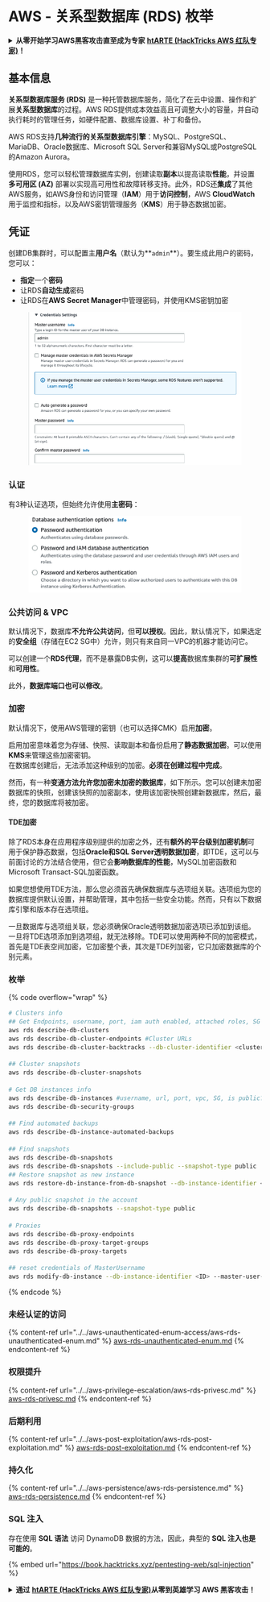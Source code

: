 # AWS - 关系型数据库 (RDS) 枚举

<details>

<summary><strong>从零开始学习AWS黑客攻击直至成为专家</strong> <a href="https://training.hacktricks.xyz/courses/arte"><strong>htARTE (HackTricks AWS 红队专家)</strong></a><strong>！</strong></summary>

支持HackTricks的其他方式：

* 如果您想在 **HackTricks中看到您的公司广告** 或 **下载HackTricks的PDF**，请查看[**订阅计划**](https://github.com/sponsors/carlospolop)！
* 获取[**官方PEASS & HackTricks商品**](https://peass.creator-spring.com)
* 发现[**PEASS家族**](https://opensea.io/collection/the-peass-family)，我们独家的[**NFTs系列**](https://opensea.io/collection/the-peass-family)
* **加入** 💬 [**Discord群组**](https://discord.gg/hRep4RUj7f) 或 [**telegram群组**](https://t.me/peass) 或在 **Twitter** 🐦 上**关注**我 [**@carlospolopm**](https://twitter.com/carlospolopm)**。**
* **通过向** [**HackTricks**](https://github.com/carlospolop/hacktricks) 和 [**HackTricks Cloud**](https://github.com/carlospolop/hacktricks-cloud) github仓库提交PR来分享您的黑客技巧。

</details>

## 基本信息

**关系型数据库服务 (RDS)** 是一种托管数据库服务，简化了在云中设置、操作和扩展**关系型数据库**的过程。AWS RDS提供成本效益高且可调整大小的容量，并自动执行耗时的管理任务，如硬件配置、数据库设置、补丁和备份。

AWS RDS支持**几种流行的关系型数据库引擎**：MySQL、PostgreSQL、MariaDB、Oracle数据库、Microsoft SQL Server和兼容MySQL或PostgreSQL的Amazon Aurora。

使用RDS，您可以轻松管理数据库实例，创建读取**副本**以提高读取**性能**，并设置**多可用区 (AZ)** 部署以实现高可用性和故障转移支持。此外，RDS还**集成**了其他AWS服务，如AWS身份和访问管理（**IAM**）用于**访问控制**，AWS **CloudWatch**用于监控和指标，以及AWS密钥管理服务（**KMS**）用于静态数据加密。

## 凭证

创建DB集群时，可以配置主**用户名**（默认为**`admin`**）。要生成此用户的密码，您可以：

* **指定**一个**密码**
* 让RDS**自动生成**密码
* 让RDS在**AWS Secret Manager**中管理密码，并使用KMS密钥加密

<figure><img src="../../../../.gitbook/assets/image (18) (1).png" alt=""><figcaption></figcaption></figure>

### 认证

有3种认证选项，但始终允许使用**主密码**：

<figure><img src="../../../../.gitbook/assets/image (19) (2).png" alt=""><figcaption></figcaption></figure>

### 公共访问 & VPC

默认情况下，数据库**不允许公共访问**，但**可以授权**。因此，默认情况下，如果选定的**安全组**（存储在EC2 SG中）允许，则只有来自同一VPC的机器才能访问它。

可以创建一个**RDS代理**，而不是暴露DB实例，这可以**提高**数据库集群的**可扩展性**和**可用性**。

此外，**数据库端口也可以修改**。

### 加密

默认情况下，使用AWS管理的密钥（也可以选择CMK）启用**加密**。

启用加密意味着您为存储、快照、读取副本和备份启用了**静态数据加密**。可以使用**KMS**来管理这些加密密钥。\
在数据库创建后，无法添加这种级别的加密。**必须在创建过程中完成**。

然而，有一种**变通方法允许您加密未加密的数据库**，如下所示。您可以创建未加密数据库的快照，创建该快照的加密副本，使用该加密快照创建新数据库，然后，最终，您的数据库将被加密。

#### TDE加密

除了RDS本身在应用程序级别提供的加密之外，还有**额外的平台级别加密机制**可用于保护静态数据，包括**Oracle和SQL Server透明数据加密**，即TDE，这可以与前面讨论的方法结合使用，但它会**影响数据库的性能**，MySQL加密函数和Microsoft Transact-SQL加密函数。

如果您想使用TDE方法，那么您必须首先确保数据库与选项组关联。选项组为您的数据库提供默认设置，并帮助管理，其中包括一些安全功能。然而，只有以下数据库引擎和版本存在选项组。

一旦数据库与选项组关联，您必须确保Oracle透明数据加密选项已添加到该组。一旦将TDE选项添加到选项组，就无法移除。TDE可以使用两种不同的加密模式，首先是TDE表空间加密，它加密整个表，其次是TDE列加密，它只加密数据库的个别元素。

### 枚举

{% code overflow="wrap" %}
```bash
# Clusters info
## Get Endpoints, username, port, iam auth enabled, attached roles, SG
aws rds describe-db-clusters
aws rds describe-db-cluster-endpoints #Cluster URLs
aws rds describe-db-cluster-backtracks --db-cluster-identifier <cluster-name>

## Cluster snapshots
aws rds describe-db-cluster-snapshots

# Get DB instances info
aws rds describe-db-instances #username, url, port, vpc, SG, is public?
aws rds describe-db-security-groups

## Find automated backups
aws rds describe-db-instance-automated-backups

## Find snapshots
aws rds describe-db-snapshots
aws rds describe-db-snapshots --include-public --snapshot-type public
## Restore snapshot as new instance
aws rds restore-db-instance-from-db-snapshot --db-instance-identifier <ID> --db-snapshot-identifier <ID> --availability-zone us-west-2a

# Any public snapshot in the account
aws rds describe-db-snapshots --snapshot-type public

# Proxies
aws rds describe-db-proxy-endpoints
aws rds describe-db-proxy-target-groups
aws rds describe-db-proxy-targets

## reset credentials of MasterUsername
aws rds modify-db-instance --db-instance-identifier <ID> --master-user-password <NewPassword> --apply-immediately
```
{% endcode %}

### 未经认证的访问

{% content-ref url="../../aws-unauthenticated-enum-access/aws-rds-unauthenticated-enum.md" %}
[aws-rds-unauthenticated-enum.md](../../aws-unauthenticated-enum-access/aws-rds-unauthenticated-enum.md)
{% endcontent-ref %}

### 权限提升

{% content-ref url="../../aws-privilege-escalation/aws-rds-privesc.md" %}
[aws-rds-privesc.md](../../aws-privilege-escalation/aws-rds-privesc.md)
{% endcontent-ref %}

### 后期利用

{% content-ref url="../../aws-post-exploitation/aws-rds-post-exploitation.md" %}
[aws-rds-post-exploitation.md](../../aws-post-exploitation/aws-rds-post-exploitation.md)
{% endcontent-ref %}

### 持久化

{% content-ref url="../../aws-persistence/aws-rds-persistence.md" %}
[aws-rds-persistence.md](../../aws-persistence/aws-rds-persistence.md)
{% endcontent-ref %}

### SQL 注入

存在使用 **SQL 语法** 访问 DynamoDB 数据的方法，因此，典型的 **SQL 注入也是可能的**。

{% embed url="https://book.hacktricks.xyz/pentesting-web/sql-injection" %}

<details>

<summary><strong>通过</strong> <a href="https://training.hacktricks.xyz/courses/arte"><strong>htARTE (HackTricks AWS 红队专家)</strong></a><strong>从零到英雄学习 AWS 黑客攻击！</strong></summary>

支持 HackTricks 的其他方式：

* 如果您希望在 HackTricks 中看到您的**公司广告**或**下载 HackTricks 的 PDF**，请查看[**订阅计划**](https://github.com/sponsors/carlospolop)！
* 获取[**官方 PEASS & HackTricks 商品**](https://peass.creator-spring.com)
* 发现[**PEASS 家族**](https://opensea.io/collection/the-peass-family)，我们独家的[**NFTs 集合**](https://opensea.io/collection/the-peass-family)
* **加入** 💬 [**Discord 群组**](https://discord.gg/hRep4RUj7f) 或 [**telegram 群组**](https://t.me/peass) 或在 **Twitter** 🐦 上**关注**我 [**@carlospolopm**](https://twitter.com/carlospolopm)**。**
* **通过向** [**HackTricks**](https://github.com/carlospolop/hacktricks) 和 [**HackTricks Cloud**](https://github.com/carlospolop/hacktricks-cloud) github 仓库提交 PR 来**分享您的黑客技巧**。

</details>

